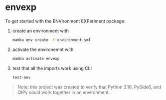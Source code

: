 # envexp

To get started with the ENVironment EXPeriment package:

1. create an environment with
   ```bash
   mamba env create -f environment.yml
   ```
2. activate the environemnt with
   ```bash
   mamba activate envexp
   ```
3. test that all the imports work using CLI
   ```bash
   test-env
   ```

> Note: this project was created to verify that Python 3.10, PySide6, and QtPy could work
> together in an environment.
